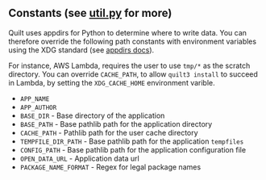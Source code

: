 ## Constants (see [util.py](https://github.com/quiltdata/quilt/blob/master/api/python/quilt3/util.py) for more)

Quilt uses appdirs for Python to determine where to write data. You can therefore
override the following path constants with environment variables using the XDG
standard (see [appdirs docs](https://pypi.org/project/appdirs/)).

For instance, AWS Lambda, requires the user to use `tmp/*` as the scratch
directory. You can override `CACHE_PATH`, to allow `quilt3 install` to succeed
in Lambda, by setting the `XDG_CACHE_HOME` environment varible.

- `APP_NAME`
- `APP_AUTHOR`
- `BASE_DIR` - Base directory of the application
- `BASE_PATH` - Base pathlib path for the application directory
- `CACHE_PATH` - Pathlib path for the user cache directory
- `TEMPFILE_DIR_PATH` - Base pathlib path for the application `tempfiles`
- `CONFIG_PATH` - Base pathlib path for the application configuration file
- `OPEN_DATA_URL` - Application data url
- `PACKAGE_NAME_FORMAT` - Regex for legal package names
